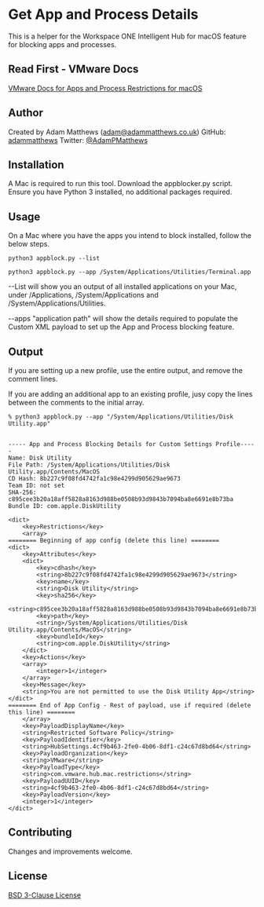 # Get App and Process Details

This is a helper for the Workspace ONE Intelligent Hub for macOS feature for blocking apps and processes. 

## Read First - VMware Docs

[VMware Docs for Apps and Process Restrictions for macOS](https://docs.vmware.com/en/VMware-Workspace-ONE-UEM/services/macOS_Platform/GUID-1457AF26-9546-49E5-8D63-6D9162604456.html?hWord=N4IghgNiBcIEoFMDOAXATgSwMYoAQFswsB5AZVwEEAHKibMFDAewDslcAyXABTSa2RJkIAL5A) 

## Author
Created by Adam Matthews (adam@adammatthews.co.uk) GitHub: [adammatthews](https://github.com/adammatthews) Twitter: [@AdamPMatthews](https://twitter.com/AdamPMatthews)


## Installation

A Mac is required to run this tool. Download the appblocker.py script. Ensure you have Python 3 installed, no additional packages required. 

## Usage

On a Mac where you have the apps you intend to block installed, follow the below steps. 

```shell
python3 appblock.py --list
```
```shell
python3 appblock.py --app /System/Applications/Utilities/Terminal.app
```
--List will show you an output of all installed applications on your Mac, under /Applications, /System/Applications and /System/Applications/Utilities. 

--apps "application path" will show the details required to populate the Custom XML payload to set up the App and Process blocking feature. 

## Output 

If you are setting up a new profile, use the entire output, and remove the comment lines. 

If you are adding an additional app to an existing profile, jusy copy the lines between the comments to the initial array. 

```shell
% python3 appblock.py --app "/System/Applications/Utilities/Disk Utility.app"


----- App and Process Blocking Details for Custom Settings Profile-----
Name: Disk Utility
File Path: /System/Applications/Utilities/Disk Utility.app/Contents/MacOS
CD Hash: 8b227c9f08fd4742fa1c98e4299d905629ae9673
Team ID: not set
SHA-256: c895cee3b20a18aff5828a8163d988be0508b93d9843b7094ba8e6691e8b73ba
Bundle ID: com.apple.DiskUtility

<dict>
	<key>Restrictions</key>
	<array>
======== Beginning of app config (delete this line) ========
<dict>
	<key>Attributes</key>
	<dict>
		<key>cdhash</key>
		<string>8b227c9f08fd4742fa1c98e4299d905629ae9673</string>
		<key>name</key>
		<string>Disk Utility</string>
		<key>sha256</key>
		<string>c895cee3b20a18aff5828a8163d988be0508b93d9843b7094ba8e6691e8b73ba</string>
		<key>path</key>
		<string>/System/Applications/Utilities/Disk Utility.app/Contents/MacOS</string>
		<key>bundleId</key>
		<string>com.apple.DiskUtility</string>
	</dict>
	<key>Actions</key>
	<array>
		<integer>1</integer>
	</array>
	<key>Message</key>
	<string>You are not permitted to use the Disk Utility App</string>
</dict>
======== End of App Config - Rest of payload, use if required (delete this line) ========
	</array>
	<key>PayloadDisplayName</key>
	<string>Restricted Software Policy</string>
	<key>PayloadIdentifier</key>
	<string>HubSettings.4cf9b463-2fe0-4b06-8df1-c24c67d8bd64</string>
	<key>PayloadOrganization</key>
	<string>VMware</string>
	<key>PayloadType</key>
	<string>com.vmware.hub.mac.restrictions</string>
	<key>PayloadUUID</key>
	<string>4cf9b463-2fe0-4b06-8df1-c24c67d8bd64</string>
	<key>PayloadVersion</key>
	<integer>1</integer>
</dict>
```

## Contributing
Changes and improvements welcome. 

## License
[BSD 3-Clause License](https://github.com/vmware-samples/euc-samples/blob/master/LICENSE)